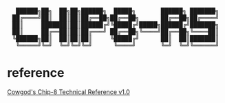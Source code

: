 <div style="text-align: center;">
<pre>
 ██████╗██╗  ██╗██╗██████╗  █████╗       ██████╗ ███████╗
██╔════╝██║  ██║██║██╔══██╗██╔══██╗      ██╔══██╗██╔════╝
██║     ███████║██║██████╔╝╚█████╔╝█████╗██████╔╝███████╗
██║     ██╔══██║██║██╔═══╝ ██╔══██╗╚════╝██╔══██╗╚════██║
╚██████╗██║  ██║██║██║     ╚█████╔╝      ██║  ██║███████║
 ╚═════╝╚═╝  ╚═╝╚═╝╚═╝      ╚════╝       ╚═╝  ╚═╝╚══════╝
</pre>
</div>



# reference
[Cowgod's Chip-8 Technical Reference v1.0](http://devernay.free.fr/hacks/chip8/C8TECH10.HTM#00E0)

